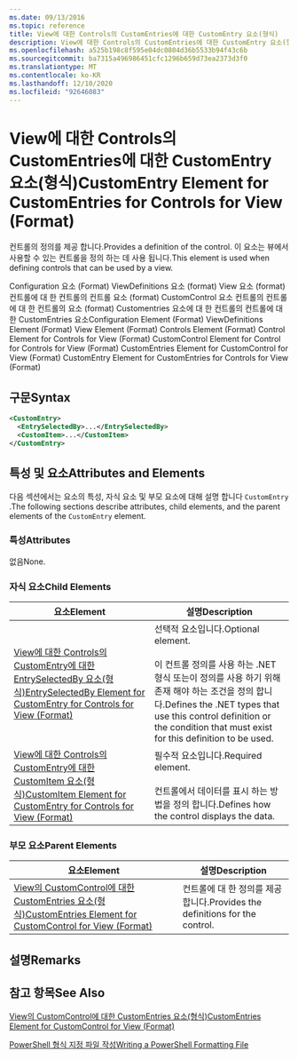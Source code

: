 ```yaml
---
ms.date: 09/13/2016
ms.topic: reference
title: View에 대한 Controls의 CustomEntries에 대한 CustomEntry 요소(형식)
description: View에 대한 Controls의 CustomEntries에 대한 CustomEntry 요소(형식)
ms.openlocfilehash: a525b198c8f595e04dc0804d36b5533b94f43c6b
ms.sourcegitcommit: ba7315a496986451cfc1296b659d73ea2373d3f0
ms.translationtype: MT
ms.contentlocale: ko-KR
ms.lasthandoff: 12/10/2020
ms.locfileid: "92646083"
---
```

# <a name="customentry-element-for-customentries-for-controls-for-view-format"></a><span data-ttu-id="b5861-103">View에 대한 Controls의 CustomEntries에 대한 CustomEntry 요소(형식)</span><span class="sxs-lookup"><span data-stu-id="b5861-103">CustomEntry Element for CustomEntries for Controls for View (Format)</span></span>

<span data-ttu-id="b5861-104">컨트롤의 정의를 제공 합니다.</span><span class="sxs-lookup"><span data-stu-id="b5861-104">Provides a definition of the control.</span></span> <span data-ttu-id="b5861-105">이 요소는 뷰에서 사용할 수 있는 컨트롤을 정의 하는 데 사용 됩니다.</span><span class="sxs-lookup"><span data-stu-id="b5861-105">This element is used when defining controls that can be used by a view.</span></span>

<span data-ttu-id="b5861-106">Configuration 요소 (Format) ViewDefinitions 요소 (format) View 요소 (format) 컨트롤에 대 한 컨트롤의 컨트롤 요소 (format) CustomControl 요소 컨트롤의 컨트롤에 대 한 컨트롤의 요소 (format) Customentries 요소에 대 한 컨트롤의 컨트롤에 대 한 CustomEntries 요소</span><span class="sxs-lookup"><span data-stu-id="b5861-106">Configuration Element (Format) ViewDefinitions Element (Format) View Element (Format) Controls Element (Format) Control Element for Controls for View (Format) CustomControl Element for Control for Controls for View (Format) CustomEntries Element for CustomControl for View (Format) CustomEntry Element for CustomEntries for Controls for View (Format)</span></span>

## <a name="syntax"></a><span data-ttu-id="b5861-107">구문</span><span class="sxs-lookup"><span data-stu-id="b5861-107">Syntax</span></span>

```xml
<CustomEntry>
  <EntrySelectedBy>...</EntrySelectedBy>
  <CustomItem>...</CustomItem>
</CustomEntry>
```

## <a name="attributes-and-elements"></a><span data-ttu-id="b5861-108">특성 및 요소</span><span class="sxs-lookup"><span data-stu-id="b5861-108">Attributes and Elements</span></span>

<span data-ttu-id="b5861-109">다음 섹션에서는 요소의 특성, 자식 요소 및 부모 요소에 대해 설명 합니다 `CustomEntry` .</span><span class="sxs-lookup"><span data-stu-id="b5861-109">The following sections describe attributes, child elements, and the parent elements of the `CustomEntry` element.</span></span>

### <a name="attributes"></a><span data-ttu-id="b5861-110">특성</span><span class="sxs-lookup"><span data-stu-id="b5861-110">Attributes</span></span>

<span data-ttu-id="b5861-111">없음</span><span class="sxs-lookup"><span data-stu-id="b5861-111">None.</span></span>

### <a name="child-elements"></a><span data-ttu-id="b5861-112">자식 요소</span><span class="sxs-lookup"><span data-stu-id="b5861-112">Child Elements</span></span>

|<span data-ttu-id="b5861-113">요소</span><span class="sxs-lookup"><span data-stu-id="b5861-113">Element</span></span>|<span data-ttu-id="b5861-114">설명</span><span class="sxs-lookup"><span data-stu-id="b5861-114">Description</span></span>|
|-------------|-----------------|
|[<span data-ttu-id="b5861-115">View에 대한 Controls의 CustomEntry에 대한 EntrySelectedBy 요소(형식)</span><span class="sxs-lookup"><span data-stu-id="b5861-115">EntrySelectedBy Element for CustomEntry for Controls for View (Format)</span></span>](./entryselectedby-element-for-customentry-for-controls-for-view-format.md)|<span data-ttu-id="b5861-116">선택적 요소입니다.</span><span class="sxs-lookup"><span data-stu-id="b5861-116">Optional element.</span></span><br /><br /> <span data-ttu-id="b5861-117">이 컨트롤 정의를 사용 하는 .NET 형식 또는이 정의를 사용 하기 위해 존재 해야 하는 조건을 정의 합니다.</span><span class="sxs-lookup"><span data-stu-id="b5861-117">Defines the .NET types that use this control definition or the condition that must exist for this definition to be used.</span></span>|
|[<span data-ttu-id="b5861-118">View에 대한 Controls의 CustomEntry에 대한 CustomItem 요소(형식)</span><span class="sxs-lookup"><span data-stu-id="b5861-118">CustomItem Element for CustomEntry for Controls for View (Format)</span></span>](./customitem-element-for-customentry-for-controls-for-view-format.md)|<span data-ttu-id="b5861-119">필수적 요소입니다.</span><span class="sxs-lookup"><span data-stu-id="b5861-119">Required element.</span></span><br /><br /> <span data-ttu-id="b5861-120">컨트롤에서 데이터를 표시 하는 방법을 정의 합니다.</span><span class="sxs-lookup"><span data-stu-id="b5861-120">Defines how the control displays the data.</span></span>|

### <a name="parent-elements"></a><span data-ttu-id="b5861-121">부모 요소</span><span class="sxs-lookup"><span data-stu-id="b5861-121">Parent Elements</span></span>

|<span data-ttu-id="b5861-122">요소</span><span class="sxs-lookup"><span data-stu-id="b5861-122">Element</span></span>|<span data-ttu-id="b5861-123">설명</span><span class="sxs-lookup"><span data-stu-id="b5861-123">Description</span></span>|
|-------------|-----------------|
|[<span data-ttu-id="b5861-124">View의 CustomControl에 대한 CustomEntries 요소(형식)</span><span class="sxs-lookup"><span data-stu-id="b5861-124">CustomEntries Element for CustomControl for View (Format)</span></span>](./customentries-element-for-customcontrol-for-view-format.md)|<span data-ttu-id="b5861-125">컨트롤에 대 한 정의를 제공 합니다.</span><span class="sxs-lookup"><span data-stu-id="b5861-125">Provides the definitions for the control.</span></span>|

## <a name="remarks"></a><span data-ttu-id="b5861-126">설명</span><span class="sxs-lookup"><span data-stu-id="b5861-126">Remarks</span></span>

## <a name="see-also"></a><span data-ttu-id="b5861-127">참고 항목</span><span class="sxs-lookup"><span data-stu-id="b5861-127">See Also</span></span>

[<span data-ttu-id="b5861-128">View의 CustomControl에 대한 CustomEntries 요소(형식)</span><span class="sxs-lookup"><span data-stu-id="b5861-128">CustomEntries Element for CustomControl for View (Format)</span></span>](./customentries-element-for-customcontrol-for-view-format.md)

[<span data-ttu-id="b5861-129">PowerShell 형식 지정 파일 작성</span><span class="sxs-lookup"><span data-stu-id="b5861-129">Writing a PowerShell Formatting File</span></span>](./writing-a-powershell-formatting-file.md)
